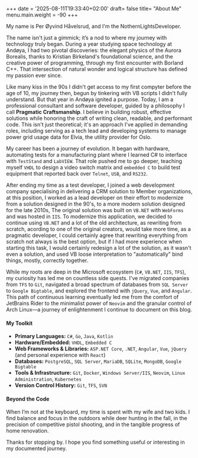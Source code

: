 +++
date = '2025-08-11T19:33:40+02:00'
draft= false
title= "About Me"
menu.main.weight = -90 
+++

My name is Per Øyvind Håvelsrud, and I'm the NothernLightsDeveloper.

The name isn't just a gimmick; it’s a nod to where my journey with technology truly began. During a year studying space technology at Andøya, I had two pivotal discoveries: the elegant physics of the Aurora Borealis, thanks to Kristian Birkeland's foundational science, and the creative power of programming, through my first encounter with Borland C++. That intersection of natural wonder and logical structure has defined my passion ever since.

Like many kiss in the 90s I didn't get access to my first compyter before the age of 10, my journey then, begun by tinkering with VB scripts I didn't fully understand. But that year in Andøya ignited a purpose. Today, I am a professional consultant and software developer, guided by a philosophy I call **Pragmatic Craftsmanship**. I believe in building robust, effective solutions while honoring the craft of writing clean, readable, and performant code. This isn't just theoretical; it's an approach I've applied in demanding roles, including serving as a tech lead and developing systems to manage power grid usage data for Elvia, the utility provider for Oslo.

My career has been a journey of evolution. It began with hardware, automating tests for a manufacturing plant where I learned C# to interface with `TestStand` and `LabVIEW`. That role pushed me to go deeper, teaching myself `VHDL` to design a video switch matrix and `embedded C` to build test equipment that reported back over `Telnet`, `USB`, and `RS232`.

After ending my time as a test developer, I joined a web development company specialising in delivering a CRM solution to Member organizations, at this position, I worked as a lead developer on their effort to modernize from a solution designed in the 90's, to a more modern solution designed for the late 2010s, The original solution was built on `VB.NET` with `WebForms` and was hosted in `IIS`. To modernize this application, we decided to continue using `VB.NET` and a lot of the old architecture, as rewriting from scratch, acording to one of the original creators, would take more time, as a pragmatic developer, I could certainly agree that rewriting everything from scratch not always is the best option, but if I had more experience when starting this task, I would certainly redesign a lot of the solution, as it wasn't even a solution, and used VB loose interpretation to "automatically" bind things, mostly, correctly together.

While my roots are deep in the Microsoft ecosystem (`C#`, `VB.NET`, `IIS`, `TFS`), my curiosity has led me on countless side quests. I've migrated companies from `TFS` to `Git`, navigated a broad spectrum of databases from `SQL Server` to `Google Bigtable`, and explored the frontend with `jQuery`, `Vue`, and `Angular`. This path of continuous learning eventually led me from the comfort of JetBrains Rider to the minimalist power of `Neovim` and the granular control of Arch Linux—a journey of enlightenment I continue to document on this blog.

#### My Toolkit

* **Primary Languages:** `C#`, `Go`, `Java`, `Kotlin`
* **Hardware/Embedded:** `VHDL`, `Embedded C`
* **Web Frameworks & Libraries:** `ASP.NET Core`, `.NET`, `Angular`, `Vue`, `jQuery` (and personal experience with `React`)
* **Databases:** `PostgreSQL`, `SQL Server`, `MariaDB`, `SQLite`, `MongoDB`, `Google Bigtable`
* **Tools & Infrastructure:** `Git`, `Docker`, `Windows Server/IIS`, `Neovim`, `Linux Administration`, `Kubernetes`
* **Version Control History:** `Git`, `TFS`, `SVN`

#### Beyond the Code

When I’m not at the keyboard, my time is spent with my wife and two kids. I find balance and focus in the outdoors while deer hunting in the fall, in the precision of competitive pistol shooting, and in the tangible progress of home renovation.

Thanks for stopping by. I hope you find something useful or interesting in my documented journey.
